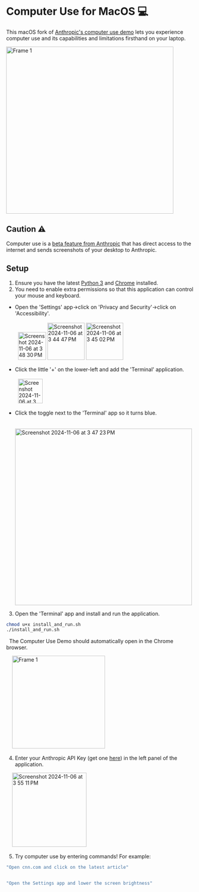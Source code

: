 # Computer Use for MacOS 💻
This macOS fork of [Anthropic's computer use demo](https://github.com/anthropics/anthropic-quickstarts/tree/main/computer-use-demo) lets you experience computer use and its capabilities and limitations firsthand on your laptop.

<img height="450" alt="Frame 1" src="https://github.com/user-attachments/assets/d1a4e615-ef1c-4045-a3d3-a4b38b636994">

## Caution ⚠️
Computer use is a [beta feature from Anthropic](https://docs.anthropic.com/en/docs/build-with-claude/computer-use) that has direct access to the internet and sends screenshots of your desktop to Anthropic. 

## Setup
1. Ensure you have the latest [Python 3](https://www.python.org/downloads/) and [Chrome](https://www.google.com/chrome/dr/download/) installed.
2. You need to enable extra permissions so that this application can control your mouse and keyboard.  
* Open the 'Settings' app->click on 'Privacy and Security'->click on 'Accessibility'.</br></br>
&nbsp;&nbsp;<img width="75" alt="Screenshot 2024-11-06 at 3 48 30 PM" src="https://github.com/user-attachments/assets/67de19cc-cf7b-448c-a02c-52304e8d43f3">&nbsp;<img height="100" alt="Screenshot 2024-11-06 at 3 44 47 PM" src="https://github.com/user-attachments/assets/59c325d7-4e43-4272-8ac0-76323cd9dba7">&nbsp;<img height="100" alt="Screenshot 2024-11-06 at 3 45 02 PM" src="https://github.com/user-attachments/assets/eb497da7-e8c2-45a2-82c5-c6ceb49dee54">

* Click the little '+' on the lower-left and add the 'Terminal' application.</br></br>
&nbsp;&nbsp;<img width="66" alt="Screenshot 2024-11-06 at 3 46 28 PM" src="https://github.com/user-attachments/assets/87a10818-7f7d-4130-8e21-688815a21124">

* Click the toggle next to the 'Terminal' app so it turns blue.</br></br>
&nbsp;&nbsp;<img width="476" alt="Screenshot 2024-11-06 at 3 47 23 PM" src="https://github.com/user-attachments/assets/67e1a154-38bb-4c1b-9692-ccd382f4d470">


3. Open the 'Terminal' app and install and run the application.
```bash
chmod u+x install_and_run.sh
./install_and_run.sh
```
&nbsp;&nbsp;The Computer Use Demo should automatically open in the Chrome browser.

&nbsp;&nbsp;&nbsp;&nbsp;<img height="250" alt="Frame 1" src="https://github.com/user-attachments/assets/d1a4e615-ef1c-4045-a3d3-a4b38b636994">

4. Enter your Anthropic API Key (get one [here](https://console.anthropic.com/settings/keys)) in the left panel of the application.

&nbsp;&nbsp;&nbsp;&nbsp;<img height="200" alt="Screenshot 2024-11-06 at 3 55 11 PM" src="https://github.com/user-attachments/assets/9fb5ebbb-577e-4c1d-ab85-8fd876cfb2b8">

5. Try computer use by entering commands!
For example:
```bash
"Open cnn.com and click on the latest article"


"Open the Settings app and lower the screen brightness"
```


 


